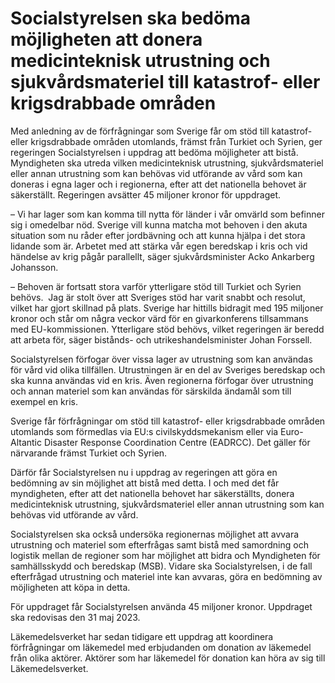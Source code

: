 # Socialstyrelsen ska bedöma möjligheten att donera medicinteknisk utrustning och sjukvårdsmateriel till katastrof- eller krigsdrabbade områden

Med anledning av de förfrågningar som Sverige får om stöd till katastrof- eller krigsdrabbade områden utomlands, främst från Turkiet och Syrien, ger regeringen Socialstyrelsen i uppdrag att bedöma möjligheter att bistå. Myndigheten ska utreda vilken medicinteknisk utrustning, sjukvårdsmateriel eller annan utrustning som kan behövas vid utförande av vård som kan doneras i egna lager och i regionerna, efter att det nationella behovet är säkerställt. Regeringen avsätter 45 miljoner kronor för uppdraget.

– Vi har lager som kan komma till nytta för länder i vår omvärld som befinner sig i omedelbar nöd. Sverige vill kunna matcha mot behoven i den akuta situation som nu råder efter jordbävning och att kunna hjälpa i det stora lidande som är. Arbetet med att stärka vår egen beredskap i kris och vid händelse av krig pågår parallellt, säger sjukvårdsminister Acko Ankarberg Johansson.

– Behoven är fortsatt stora varför ytterligare stöd till Turkiet och Syrien behövs.  Jag är stolt över att Sveriges stöd har varit snabbt och resolut, vilket har gjort skillnad på plats. Sverige har hittills bidragit med 195 miljoner kronor och står om några veckor värd för en givarkonferens tillsammans med EU-kommissionen. Ytterligare stöd behövs, vilket regeringen är beredd att arbeta för, säger bistånds- och utrikeshandelsminister Johan Forssell.

Socialstyrelsen förfogar över vissa lager av utrustning som kan användas för vård vid olika tillfällen. Utrustningen är en del av Sveriges beredskap och ska kunna användas vid en kris. Även regionerna förfogar över utrustning och annan materiel som kan användas för särskilda ändamål som till exempel en kris.

Sverige får förfrågningar om stöd till katastrof- eller krigsdrabbade områden utomlands som förmedlas via EU:s civilskyddsmekanism eller via Euro-Altantic Disaster Response Coordination Centre (EADRCC). Det gäller för närvarande främst Turkiet och Syrien.

Därför får Socialstyrelsen nu i uppdrag av regeringen att göra en bedömning av sin möjlighet att bistå med detta. I och med det får myndigheten, efter att det nationella behovet har säkerställts, donera medicinteknisk utrustning, sjukvårdsmateriel eller annan utrustning som kan behövas vid utförande av vård.

Socialstyrelsen ska också undersöka regionernas möjlighet att avvara utrustning och materiel som efterfrågas samt bistå med samordning och logistik mellan de regioner som har möjlighet att bidra och Myndigheten för samhällsskydd och beredskap (MSB). Vidare ska Socialstyrelsen, i de fall efterfrågad utrustning och materiel inte kan avvaras, göra en bedömning av möjligheten att köpa in detta.

För uppdraget får Socialstyrelsen använda 45 miljoner kronor. Uppdraget ska redovisas den 31 maj 2023.

Läkemedelsverket har sedan tidigare ett uppdrag att koordinera förfrågningar om läkemedel med erbjudanden om donation av läkemedel från olika aktörer. Aktörer som har läkemedel för donation kan höra av sig till Läkemedelsverket.
